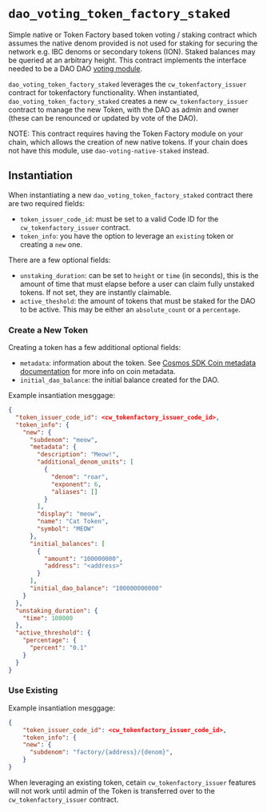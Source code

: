 # `dao_voting_token_factory_staked`

Simple native or Token Factory based token voting / staking contract which assumes the native denom provided is not used for staking for securing the network e.g. IBC denoms or secondary tokens (ION). Staked balances may be queried at an arbitrary height. This contract implements the interface needed to be a DAO DAO [voting module](https://github.com/DA0-DA0/dao-contracts/wiki/DAO-DAO-Contracts-Design#the-voting-module).

`dao_voting_token_factory_staked` leverages the `cw_tokenfactory_issuer` contract for tokenfactory functionality. When instantiated, `dao_voting_token_factory_staked` creates a new `cw_tokenfactory_issuer` contract to manage the new Token, with the DAO as admin and owner (these can be renounced or updated by vote of the DAO).

NOTE: This contract requires having the Token Factory module on your chain, which allows the creation of new native tokens. If your chain does not have this module, use `dao-voting-native-staked` instead.

## Instantiation
When instantiating a new `dao_voting_token_factory_staked` contract there are two required fields:
- `token_issuer_code_id`: must be set to a valid Code ID for the `cw_tokenfactory_issuer` contract.
- `token_info`: you have the option to leverage an `existing` token or creating a `new` one.

There are a few optional fields:
- `unstaking_duration`: can be set to `height` or `time` (in seconds), this is the amount of time that must elapse before a user can claim fully unstaked tokens. If not set, they are instantly claimable.
- `active_theshold`: the amount of tokens that must be staked for the DAO to be active. This may be either an `absolute_count` or a `percentage`.

### Create a New Token
Creating a token has a few additional optional fields:
- `metadata`: information about the token. See [Cosmos SDK Coin metadata documentation](https://docs.cosmos.network/main/architecture/adr-024-coin-metadata) for more info on coin metadata.
- `initial_dao_balance`: the initial balance created for the DAO.

Example insantiation mesggage:
``` json
{
  "token_issuer_code_id": <cw_tokenfactory_issuer_code_id>,
  "token_info": {
    "new": {
      "subdenom": "meow",
      "metadata": {
        "description": "Meow!",
        "additional_denom_units": [
          {
            "denom": "roar",
            "exponent": 6,
            "aliases": []
          }
        ],
        "display": "meow",
        "name": "Cat Token",
        "symbol": "MEOW"
      },
      "initial_balances": [
        {
          "amount": "100000000",
          "address": "<address>"
        }
      ],
      "initial_dao_balance": "100000000000"
    }
  },
  "unstaking_duration": {
    "time": 100000
  },
  "active_threshold": {
    "percentage": {
      "percent": "0.1"
    }
  }
}
```

### Use Existing
Example insantiation mesggage:

``` json
{
    "token_issuer_code_id": <cw_tokenfactory_issuer_code_id>,
    "token_info": {
    "new": {
      "subdenom": "factory/{address}/{denom}",
    }
}
```

When leveraging an existing token, cetain `cw_tokenfactory_issuer` features will not work until admin of the Token is transferred over to the `cw_tokenfactory_issuer` contract.
